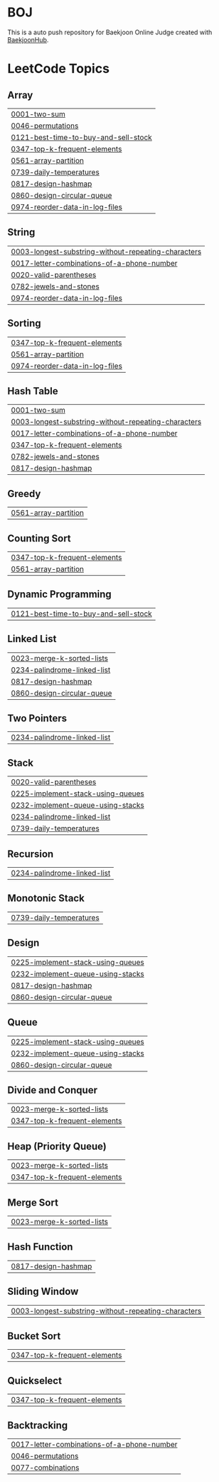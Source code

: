 # BOJ
This is a auto push repository for Baekjoon Online Judge created with [BaekjoonHub](https://github.com/BaekjoonHub/BaekjoonHub).

<!---LeetCode Topics Start-->
# LeetCode Topics
## Array
|  |
| ------- |
| [0001-two-sum](https://github.com/SungchoonPark/BOJ/tree/master/0001-two-sum) |
| [0046-permutations](https://github.com/SungchoonPark/BOJ/tree/master/0046-permutations) |
| [0121-best-time-to-buy-and-sell-stock](https://github.com/SungchoonPark/BOJ/tree/master/0121-best-time-to-buy-and-sell-stock) |
| [0347-top-k-frequent-elements](https://github.com/SungchoonPark/BOJ/tree/master/0347-top-k-frequent-elements) |
| [0561-array-partition](https://github.com/SungchoonPark/BOJ/tree/master/0561-array-partition) |
| [0739-daily-temperatures](https://github.com/SungchoonPark/BOJ/tree/master/0739-daily-temperatures) |
| [0817-design-hashmap](https://github.com/SungchoonPark/BOJ/tree/master/0817-design-hashmap) |
| [0860-design-circular-queue](https://github.com/SungchoonPark/BOJ/tree/master/0860-design-circular-queue) |
| [0974-reorder-data-in-log-files](https://github.com/SungchoonPark/BOJ/tree/master/0974-reorder-data-in-log-files) |
## String
|  |
| ------- |
| [0003-longest-substring-without-repeating-characters](https://github.com/SungchoonPark/BOJ/tree/master/0003-longest-substring-without-repeating-characters) |
| [0017-letter-combinations-of-a-phone-number](https://github.com/SungchoonPark/BOJ/tree/master/0017-letter-combinations-of-a-phone-number) |
| [0020-valid-parentheses](https://github.com/SungchoonPark/BOJ/tree/master/0020-valid-parentheses) |
| [0782-jewels-and-stones](https://github.com/SungchoonPark/BOJ/tree/master/0782-jewels-and-stones) |
| [0974-reorder-data-in-log-files](https://github.com/SungchoonPark/BOJ/tree/master/0974-reorder-data-in-log-files) |
## Sorting
|  |
| ------- |
| [0347-top-k-frequent-elements](https://github.com/SungchoonPark/BOJ/tree/master/0347-top-k-frequent-elements) |
| [0561-array-partition](https://github.com/SungchoonPark/BOJ/tree/master/0561-array-partition) |
| [0974-reorder-data-in-log-files](https://github.com/SungchoonPark/BOJ/tree/master/0974-reorder-data-in-log-files) |
## Hash Table
|  |
| ------- |
| [0001-two-sum](https://github.com/SungchoonPark/BOJ/tree/master/0001-two-sum) |
| [0003-longest-substring-without-repeating-characters](https://github.com/SungchoonPark/BOJ/tree/master/0003-longest-substring-without-repeating-characters) |
| [0017-letter-combinations-of-a-phone-number](https://github.com/SungchoonPark/BOJ/tree/master/0017-letter-combinations-of-a-phone-number) |
| [0347-top-k-frequent-elements](https://github.com/SungchoonPark/BOJ/tree/master/0347-top-k-frequent-elements) |
| [0782-jewels-and-stones](https://github.com/SungchoonPark/BOJ/tree/master/0782-jewels-and-stones) |
| [0817-design-hashmap](https://github.com/SungchoonPark/BOJ/tree/master/0817-design-hashmap) |
## Greedy
|  |
| ------- |
| [0561-array-partition](https://github.com/SungchoonPark/BOJ/tree/master/0561-array-partition) |
## Counting Sort
|  |
| ------- |
| [0347-top-k-frequent-elements](https://github.com/SungchoonPark/BOJ/tree/master/0347-top-k-frequent-elements) |
| [0561-array-partition](https://github.com/SungchoonPark/BOJ/tree/master/0561-array-partition) |
## Dynamic Programming
|  |
| ------- |
| [0121-best-time-to-buy-and-sell-stock](https://github.com/SungchoonPark/BOJ/tree/master/0121-best-time-to-buy-and-sell-stock) |
## Linked List
|  |
| ------- |
| [0023-merge-k-sorted-lists](https://github.com/SungchoonPark/BOJ/tree/master/0023-merge-k-sorted-lists) |
| [0234-palindrome-linked-list](https://github.com/SungchoonPark/BOJ/tree/master/0234-palindrome-linked-list) |
| [0817-design-hashmap](https://github.com/SungchoonPark/BOJ/tree/master/0817-design-hashmap) |
| [0860-design-circular-queue](https://github.com/SungchoonPark/BOJ/tree/master/0860-design-circular-queue) |
## Two Pointers
|  |
| ------- |
| [0234-palindrome-linked-list](https://github.com/SungchoonPark/BOJ/tree/master/0234-palindrome-linked-list) |
## Stack
|  |
| ------- |
| [0020-valid-parentheses](https://github.com/SungchoonPark/BOJ/tree/master/0020-valid-parentheses) |
| [0225-implement-stack-using-queues](https://github.com/SungchoonPark/BOJ/tree/master/0225-implement-stack-using-queues) |
| [0232-implement-queue-using-stacks](https://github.com/SungchoonPark/BOJ/tree/master/0232-implement-queue-using-stacks) |
| [0234-palindrome-linked-list](https://github.com/SungchoonPark/BOJ/tree/master/0234-palindrome-linked-list) |
| [0739-daily-temperatures](https://github.com/SungchoonPark/BOJ/tree/master/0739-daily-temperatures) |
## Recursion
|  |
| ------- |
| [0234-palindrome-linked-list](https://github.com/SungchoonPark/BOJ/tree/master/0234-palindrome-linked-list) |
## Monotonic Stack
|  |
| ------- |
| [0739-daily-temperatures](https://github.com/SungchoonPark/BOJ/tree/master/0739-daily-temperatures) |
## Design
|  |
| ------- |
| [0225-implement-stack-using-queues](https://github.com/SungchoonPark/BOJ/tree/master/0225-implement-stack-using-queues) |
| [0232-implement-queue-using-stacks](https://github.com/SungchoonPark/BOJ/tree/master/0232-implement-queue-using-stacks) |
| [0817-design-hashmap](https://github.com/SungchoonPark/BOJ/tree/master/0817-design-hashmap) |
| [0860-design-circular-queue](https://github.com/SungchoonPark/BOJ/tree/master/0860-design-circular-queue) |
## Queue
|  |
| ------- |
| [0225-implement-stack-using-queues](https://github.com/SungchoonPark/BOJ/tree/master/0225-implement-stack-using-queues) |
| [0232-implement-queue-using-stacks](https://github.com/SungchoonPark/BOJ/tree/master/0232-implement-queue-using-stacks) |
| [0860-design-circular-queue](https://github.com/SungchoonPark/BOJ/tree/master/0860-design-circular-queue) |
## Divide and Conquer
|  |
| ------- |
| [0023-merge-k-sorted-lists](https://github.com/SungchoonPark/BOJ/tree/master/0023-merge-k-sorted-lists) |
| [0347-top-k-frequent-elements](https://github.com/SungchoonPark/BOJ/tree/master/0347-top-k-frequent-elements) |
## Heap (Priority Queue)
|  |
| ------- |
| [0023-merge-k-sorted-lists](https://github.com/SungchoonPark/BOJ/tree/master/0023-merge-k-sorted-lists) |
| [0347-top-k-frequent-elements](https://github.com/SungchoonPark/BOJ/tree/master/0347-top-k-frequent-elements) |
## Merge Sort
|  |
| ------- |
| [0023-merge-k-sorted-lists](https://github.com/SungchoonPark/BOJ/tree/master/0023-merge-k-sorted-lists) |
## Hash Function
|  |
| ------- |
| [0817-design-hashmap](https://github.com/SungchoonPark/BOJ/tree/master/0817-design-hashmap) |
## Sliding Window
|  |
| ------- |
| [0003-longest-substring-without-repeating-characters](https://github.com/SungchoonPark/BOJ/tree/master/0003-longest-substring-without-repeating-characters) |
## Bucket Sort
|  |
| ------- |
| [0347-top-k-frequent-elements](https://github.com/SungchoonPark/BOJ/tree/master/0347-top-k-frequent-elements) |
## Quickselect
|  |
| ------- |
| [0347-top-k-frequent-elements](https://github.com/SungchoonPark/BOJ/tree/master/0347-top-k-frequent-elements) |
## Backtracking
|  |
| ------- |
| [0017-letter-combinations-of-a-phone-number](https://github.com/SungchoonPark/BOJ/tree/master/0017-letter-combinations-of-a-phone-number) |
| [0046-permutations](https://github.com/SungchoonPark/BOJ/tree/master/0046-permutations) |
| [0077-combinations](https://github.com/SungchoonPark/BOJ/tree/master/0077-combinations) |
<!---LeetCode Topics End-->